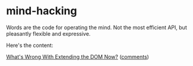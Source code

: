 mind-hacking
============

Words are the code for operating the mind. Not the most efficient API, but pleasantly flexible and expressive.

Here's the content:

[What's Wrong With Extending the DOM Now?][extenddom] ([comments][extenddom-c])

[extenddom]: https://github.com/nbubna/mind-hacking/blob/gh-pages/extending-the-dom.md
[extenddom-c]: https://github.com/nbubna/mind-hacking/issues/1
